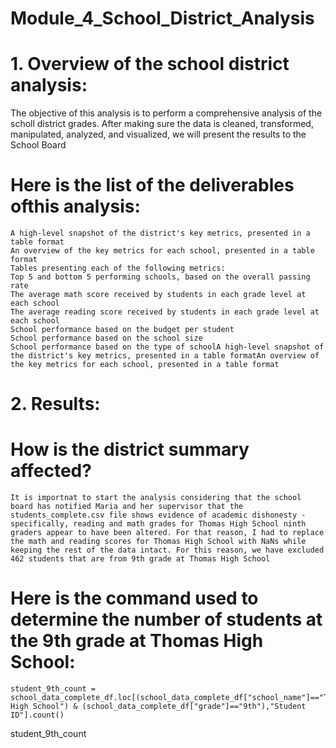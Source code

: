 # Module_4_School_District_Analysis
# 1. Overview of the school district analysis: 
The objective of this analysis is to perform a comprehensive analysis of the scholl district grades. After making sure the data is cleaned, transformed, manipulated, analyzed,    and visualized, we will present the results to the School Board
#  Here is the list of the deliverables ofthis analysis: 
    A high-level snapshot of the district's key metrics, presented in a table format
    An overview of the key metrics for each school, presented in a table format
    Tables presenting each of the following metrics:
    Top 5 and bottom 5 performing schools, based on the overall passing rate
    The average math score received by students in each grade level at each school
    The average reading score received by students in each grade level at each school
    School performance based on the budget per student
    School performance based on the school size 
    School performance based on the type of schoolA high-level snapshot of the district's key metrics, presented in a table formatAn overview of the key metrics for each school, presented in a table format
 # 2. Results: 
 # How is the district summary affected? 
    It is importnat to start the analysis considering that the school board has notified Maria and her supervisor that the students_complete.csv file shows evidence of academic dishonesty - specifically, reading and math grades for Thomas High School ninth graders appear to have been altered. For that reason, I had to replace the math and reading scores for Thomas High School with NaNs while keeping the rest of the data intact. For this reason, we have excluded 462 students that are from 9th grade at Thomas High School
#  Here is the command used to determine the number of students at the 9th grade at Thomas High School:        
    student_9th_count = school_data_complete_df.loc[(school_data_complete_df["school_name"]=="Thomas High School") & (school_data_complete_df["grade"]=="9th"),"Student ID"].count()
   student_9th_count
